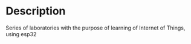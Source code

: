# Description

Series of laboratories with the purpose of learning of Internet of Things, using esp32
